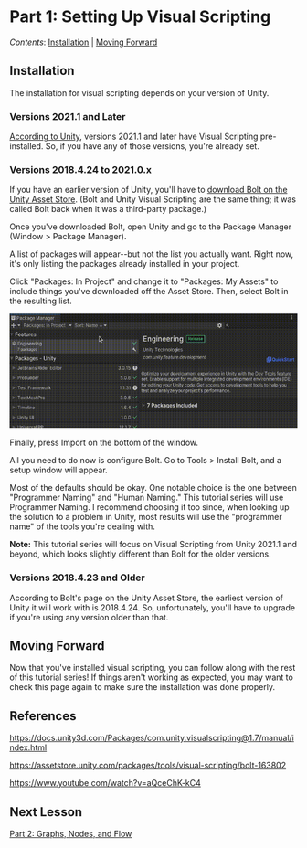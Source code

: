 # Part 1: Setting Up Visual Scripting

*Contents*: [Installation](#installation) | [Moving Forward](#moving-forward)

## Installation

The installation for visual scripting depends on your version of Unity.

### Versions 2021.1 and Later

<a href="https://docs.unity3d.com/Packages/com.unity.visualscripting@1.7/manual/index.html">According to Unity</a>, versions 2021.1 and later have Visual Scripting pre-installed. So, if you have any of those versions, you're already set.

### Versions 2018.4.24 to 2021.0.x

If you have an earlier version of Unity, you'll have to <a href="https://assetstore.unity.com/packages/tools/visual-scripting/bolt-163802"> download Bolt on the Unity Asset Store</a>. (Bolt and Unity Visual Scripting are the same thing; it was called Bolt back when it was a third-party package.)

Once you've downloaded Bolt, open Unity and go to the Package Manager (Window > Package Manager). 

A list of packages will appear--but not the list you actually want. Right now, it's only listing the packages already installed in your project.

Click "Packages: In Project" and change it to "Packages: My Assets" to include things you've downloaded off the Asset Store. Then, select Bolt in the resulting list.

<img alt="img1-1.png" height="200" src="../Images/1/img1.gif"/>

Finally, press Import on the bottom of the window.

All you need to do now is configure Bolt. Go to Tools > Install Bolt, and a setup window will appear. 

Most of the defaults should be okay. One notable choice is the one between "Programmer Naming" and "Human Naming." This tutorial series will use Programmer Naming. I recommend choosing it too since, when looking up the solution to a problem in Unity, most results will use the "programmer name" of the tools you're dealing with.

**Note:** This tutorial series will focus on Visual Scripting from Unity 2021.1 and beyond, which looks slightly different than Bolt for the older versions.

### Versions 2018.4.23 and Older 
According to Bolt's page on the Unity Asset Store, the earliest version of Unity it will work with is 2018.4.24. So, unfortunately, you'll have to upgrade if you're using any version older than that.

## Moving Forward

Now that you've installed visual scripting, you can follow along with the rest of this tutorial series! If things aren't working as expected, you may want to check this page again to make sure the installation was done properly.

## References

https://docs.unity3d.com/Packages/com.unity.visualscripting@1.7/manual/index.html

https://assetstore.unity.com/packages/tools/visual-scripting/bolt-163802

https://www.youtube.com/watch?v=aQceChK-kC4

## Next Lesson

[Part 2: Graphs, Nodes, and Flow](2_GraphsNodesAndFlow.md)








